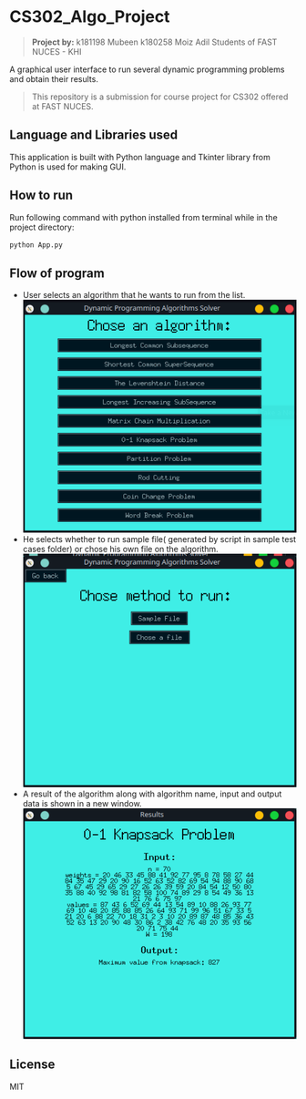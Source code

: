 # CS302_Algo_Project

> **Project by:**
> k181198 Mubeen
> k180258 Moiz Adil
> Students of FAST NUCES - KHI

A graphical user interface to run several dynamic programming problems
and obtain their results.

> This repository is a submission for course project for CS302 offered at FAST NUCES.

## Language and Libraries used

This application is built with Python language and Tkinter library from Python is used for making GUI.

## How to run

Run following command with python installed from terminal while in the project directory:

```bash
python App.py
```

## Flow of program

- User selects an algorithm that he wants to run from the list.![Landing page](https://github.com/MubeenKodvavi/CS302_Algo_Project/blob/master/screenshots/LandingPage.png)
- He selects whether to run sample file( generated by script in sample test cases folder) or chose his own file on the algorithm.![Select file page](https://github.com/MubeenKodvavi/CS302_Algo_Project/blob/master/screenshots/SelectFilePage.png)
- A result of the algorithm along with algorithm name, input and output data is shown in a new window.![Results page](https://github.com/MubeenKodvavi/CS302_Algo_Project/blob/master/screenshots/ResultsPage.png)

## License

MIT
